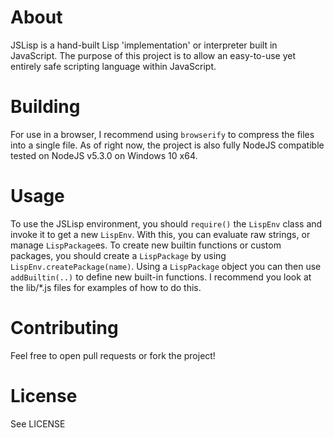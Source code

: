 # About
JSLisp is a hand-built Lisp 'implementation' or interpreter built in
JavaScript. The purpose of this project is to allow an easy-to-use yet entirely
safe scripting language within JavaScript.

# Building
For use in a browser, I recommend using `browserify` to compress the files into
a single file. As of right now, the project is also fully NodeJS compatible
tested on NodeJS v5.3.0 on Windows 10 x64.

# Usage
To use the JSLisp environment, you should `require()` the `LispEnv` class and
invoke it to get a new `LispEnv`. With this, you can evaluate raw strings, or
manage `LispPackage`es. To create new builtin functions or custom packages,
you should create a `LispPackage` by using `LispEnv.createPackage(name)`.
Using a `LispPackage` object you can then use `addBuiltin(..)` to define new
built-in functions. I recommend you look at the lib/*.js files for examples
of how to do this.

# Contributing
Feel free to open pull requests or fork the project!

# License
See LICENSE